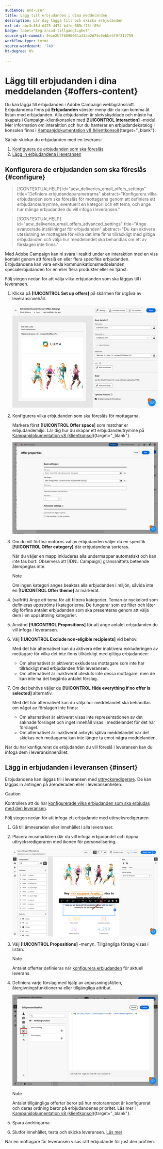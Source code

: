 ```yaml
---
audience: end-user
title: Lägg till erbjudanden i dina meddelanden
description: Lär dig lägga till och skicka erbjudanden
exl-id: abc3c36d-d475-4474-b4fe-685cf23ff89d
badge: label="Begränsad tillgänglighet"
source-git-commit: 0eae2b7f6890061a33ae2d75c0ebbe3f9f217759
workflow-type: tm+mt
source-wordcount: '740'
ht-degree: 0%

---
```



# Lägg till erbjudanden i dina meddelanden {#offers-content}

Du kan lägga till erbjudanden i Adobe Campaign webbgränssnitt. Erbjudandena finns på **Erbjudanden** vänster meny där du kan komma åt listan med erbjudanden. Alla erbjudanden är skrivskyddade och måste ha skapats i Campaign-klientkonsolen med **[!UICONTROL Interaction]** -modul. Mer information om interaktion och hur du hanterar en erbjudandekatalog i konsolen finns i [Kampanjdokumentation v8 (klientkonsol)](https://experienceleague.adobe.com/docs/campaign/campaign-v8/offers/interaction.html){target="_blank"}.


Så här skickar du erbjudanden med en leverans:

1. [Konfigurera de erbjudanden som ska föreslås](#configure)
1. [Lägg in erbjudandena i leveransen](#insert)

## Konfigurera de erbjudanden som ska föreslås {#configure}

>[!CONTEXTUALHELP]
>id="acw_deliveries_email_offers_settings"
>title="Definiera erbjudandeparametrarna"
>abstract="Konfigurera vilka erbjudanden som ska föreslås för mottagarna genom att definiera ett erbjudandeutrymme, eventuellt en kategori och ett tema, och ange hur många erbjudanden du vill infoga i leveransen."

>[!CONTEXTUALHELP]
>id="acw_deliveries_email_offers_advanced_settings"
>title="Ange avancerade inställningar för erbjudanden"
>abstract="Du kan aktivera uteslutning av mottagare för vilka det inte finns tillräckligt med giltiga erbjudanden och välja hur meddelandet ska behandlas om ett av förslagen inte finns."

Med Adobe Campaign kan ni svara i realtid under en interaktion med en viss kontakt genom att föreslå en eller flera specifika erbjudanden. Erbjudandena kan vara enkla kommunikationsmeddelanden, specialerbjudanden för en eller flera produkter eller en tjänst.

Följ stegen nedan för att välja vilka erbjudanden som ska läggas till i leveransen.

1. Klicka på **[!UICONTROL Set up offers]** på skärmen för utgåva av leveransinnehåll.

   ![](assets/offer-setup.png)

1. Konfigurera vilka erbjudanden som ska föreslås för mottagarna.

   Markera först **[!UICONTROL Offer space]** som matchar er erbjudandemiljö. Lär dig hur du skapar ett erbjudandeutrymme på [Kampanjdokumentation v8 (klientkonsol)](https://experienceleague.adobe.com/docs/campaign/campaign-v8/offers/interaction-settings/interaction-offer-spaces.html){target="_blank"}.

   ![](assets/offer-create-content.png)

1. Om du vill förfina motorns val av erbjudanden väljer du en specifik **[!UICONTROL Offer category]** där erbjudandena sorteras.

   När du väljer en mapp inkluderas alla undermappar automatiskt och kan inte tas bort. Observera att [!DNL Campaign] gränssnittets beteende återspeglas inte.

   >[!NOTE]
   >
   >Om ingen kategori anges beaktas alla erbjudanden i miljön, såvida inte en **[!UICONTROL Offer theme]** är markerat.

1. (valfritt) Ange ett tema för att filtrera kategorier. Teman är nyckelord som definieras uppströms i kategorierna. De fungerar som ett filter och låter dig förfina antalet erbjudanden som ska presenteras genom att välja dem i en uppsättning kategorier.

1. Använd **[!UICONTROL Propositions]** för att ange antalet erbjudanden du vill infoga i leveransen.

1. Välj **[!UICONTROL Exclude non-eligible recipients]** vid behov.

   Med det här alternativet kan du aktivera eller inaktivera exkluderingen av mottagare för vilka det inte finns tillräckligt med giltiga erbjudanden:

   * Om alternativet är aktiverat exkluderas mottagare som inte har tillräckligt med erbjudanden från leveransen.
   * Om alternativet är inaktiverat utesluts inte dessa mottagare, men de kan inte ha det begärda antalet förslag.

1. Om det behövs väljer du **[!UICONTROL Hide everything if no offer is selected]** alternativ.

   Med det här alternativet kan du välja hur meddelandet ska behandlas om något av förslagen inte finns:

   * Om alternativet är aktiverat visas inte representationen av det saknade förslaget och inget innehåll visas i meddelandet för det här förslaget.
   * Om alternativet är inaktiverat avbryts själva meddelandet när det skickas och mottagarna kan inte längre ta emot några meddelanden.

När du har konfigurerat de erbjudanden du vill föreslå i leveransen kan du infoga dem i leveransinnehållet.

## Lägg in erbjudanden i leveransen {#insert}

Erbjudandena kan läggas till i leveransen med [uttrycksredigerare](../personalization/gs-personalization.md#access). De kan läggas in antingen på ärenderaden eller i leveransenheten.

>[!CAUTION]
>
>Kontrollera att du har [konfigurerade vilka erbjudanden som ska erbjudas med den leveransen](#configure).

Följ stegen nedan för att infoga ett erbjudande med uttrycksredigeraren.

1. Gå till ämnesraden eller innehållet i alla leveranser.

1. Placera musmarkören där du vill infoga erbjudandet och öppna uttrycksredigeraren med ikonen för personalisering.

   ![](assets/offer-insert-perso-icon.png)

1. Välj **[!UICONTROL Propositions]** -menyn. Tillgängliga förslag visas i listan.

   >[!NOTE]
   >
   >Antalet offerter definieras när [konfigurera erbjudanden](#configure) för aktuell leverans.

1. Definiera varje förslag med hjälp av anpassningsfälten, återgivningsfunktionerna eller tillgängliga attribut.

   ![](assets/offer-inserted.png)

   >[!NOTE]
   >
   >Antalet tillgängliga offerter beror på hur motoranropet är konfigurerat och deras ordning beror på erbjudandenas prioritet. Läs mer i [Kampanjdokumentation v8 (klientkonsol)](https://experienceleague.adobe.com/docs/campaign/campaign-v8/offers/interaction-best-practices.html){target="_blank"}.

1. Spara ändringarna.

1. Slutför innehållet, testa och skicka leveransen. [Läs mer](gs-messages.md)

När en mottagare får leveransen visas rätt erbjudande för just den profilen.
